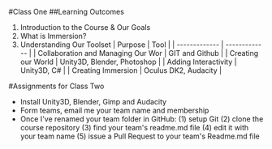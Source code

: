#Class One
##Learning Outcomes
1. Introduction to the Course & Our Goals
2. What is Immersion? 
3. Understanding Our Toolset
	| Purpose	| Tool		|
	| ------------- | ------------- |
	| Collaboration and Managing Our Wor | GIT and Github  |
	| Creating our World | Unity3D, Blender, Photoshop |
	| Adding Interactivity | Unity3D, C# |
	| Creating Immersion | Oculus DK2, Audacity |

#Assignments for Class Two
* Install Unity3D, Blender, Gimp and Audacity
* Form teams, email me your team name and membership
* Once I've renamed your team folder in GitHub:
	(1) setup Git 
	(2) clone the course repository 
	(3) find your team's readme.md file 
	(4) edit it with your team name 
	(5) issue a Pull Request to your team's Readme.md file

